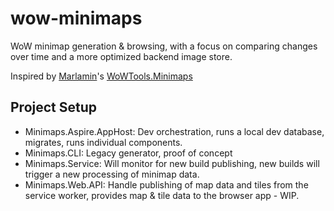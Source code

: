 # wow-minimaps

WoW minimap generation & browsing, with a focus on comparing changes over time and a more optimized backend image store.

Inspired by [Marlamin](https://github.com/Marlamin)'s [WoWTools.Minimaps](https://github.com/Marlamin/WoWTools.Minimaps)

## Project Setup

- Minimaps.Aspire.AppHost: Dev orchestration, runs a local dev database, migrates, runs individual components.
- Minimaps.CLI: Legacy generator, proof of concept
- Minimaps.Service: Will monitor for new build publishing, new builds will trigger a new processing of minimap data.
- Minimaps.Web.API: Handle publishing of map data and tiles from the service worker, provides map & tile data to the browser app - WIP.

